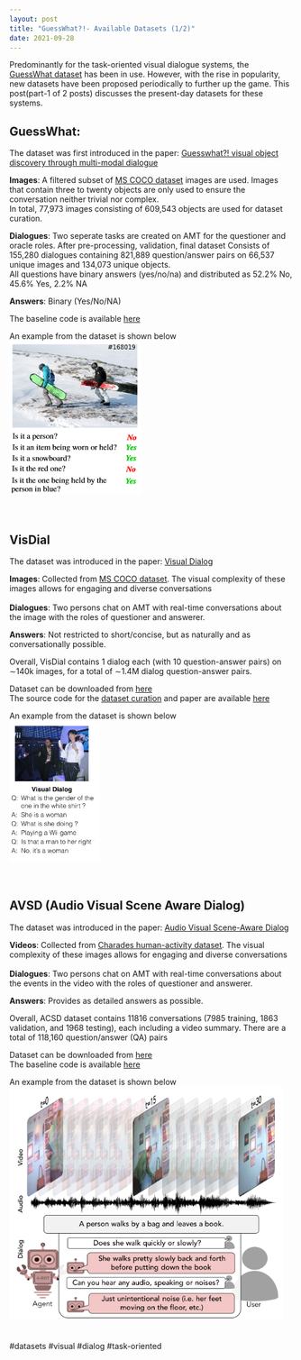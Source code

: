 ```yaml
---
layout: post
title: "GuessWhat?!- Available Datasets (1/2)"
date: 2021-09-28
---
```

Predominantly for the task-oriented visual dialogue systems, the [GuessWhat dataset](https://github.com/GuessWhatGame/guesswhat#data) has been in use. However, with the rise in popularity, new datasets have been proposed periodically to further up the game. This post(part-1 of 2 posts) discusses the present-day datasets for these systems.<br/>


## GuessWhat:
The dataset was first introduced in the paper: [Guesswhat?! visual object discovery through multi-modal dialogue](https://arxiv.org/pdf/1611.08481.pdf)
<br/>

**Images**: A filtered subset of [MS COCO dataset](https://cocodataset.org/#home) images are used. Images that contain three to twenty objects are only used to ensure the conversation neither trivial nor complex.<br/>
In total, 77,973 images consisting of 609,543 objects are used for dataset curation.<br/>

**Dialogues**: Two seperate tasks are created on AMT for the questioner and oracle roles. After pre-processing, validation, final dataset Consists of 155,280 dialogues containing 821,889 question/answer pairs on 66,537 unique images and 134,073 unique objects. <br/>
All questions have binary answers (yes/no/na) and distributed as 52.2% No, 45.6% Yes, 2.2% NA <br/>

**Answers**: Binary (Yes/No/NA)<br/>

The baseline code is available [here](https://github.com/GuessWhatGame/guesswhat) <br/>

An example from the dataset is shown below<br/>
![image info](../images/gw_sample.png)
<br/>
<br/>
<br/>
## VisDial
The dataset was introduced in the paper: [Visual Dialog](https://arxiv.org/pdf/1611.08669.pdf)<br/>

**Images**: Collected from [MS COCO dataset](https://cocodataset.org/#home). The visual complexity of these images allows for engaging and diverse conversations <br/>
<br/>
**Dialogues**: Two persons chat on AMT with real-time conversations about the image with the roles of questioner and answerer. 

**Answers**: Not restricted to short/concise, but as naturally and as conversationally possible. <br/>

Overall, VisDial contains 1 dialog each (with 10 question-answer pairs) on ∼140k images, for a total of ∼1.4M dialog question-answer pairs.<br/>

Dataset can be downloaded from [here](https://visualdialog.org/data) <br/>
The source code for the [dataset curation](https://github.com/batra-mlp-lab/visdial-amt-chat) and paper are available [here](https://github.com/satwikkottur/visdial-1)<br/>

An example from the dataset is shown below<br/>
![image info](../images/vid_sample.png)
<br/>
<br/>
<br/>
## AVSD (Audio Visual Scene Aware Dialog)
The dataset was introduced in the paper: [Audio Visual Scene-Aware Dialog](https://arxiv.org/pdf/1901.09107.pdf)<br/>

**Videos**: Collected from [Charades human-activity dataset](https://prior.allenai.org/projects/charades). The visual complexity of these images allows for engaging and diverse conversations <br/>
<br/>
**Dialogues**: Two persons chat on AMT with real-time conversations about the events in the video with the roles of questioner and answerer. 

**Answers**: Provides as detailed answers as possible. <br/>

Overall, ACSD dataset contains  11816 conversations (7985 training, 1863 validation, and 1968 testing), each including a video summary. There are a total of 118,160 question/answer (QA) pairs<br/>

Dataset can be downloaded from [here](https://video-dialog.com/) <br/>
The baseline code is available [here](https://github.com/hudaAlamri/DSTC7-Audio-Visual-Scene-Aware-Dialog-AVSD-Challenge)<br/>

An example from the dataset is shown below<br/>
![image info](../images/avsd_sample.png)
<br/>
<br/>
<br/>
#datasets #visual #dialog #task-oriented
